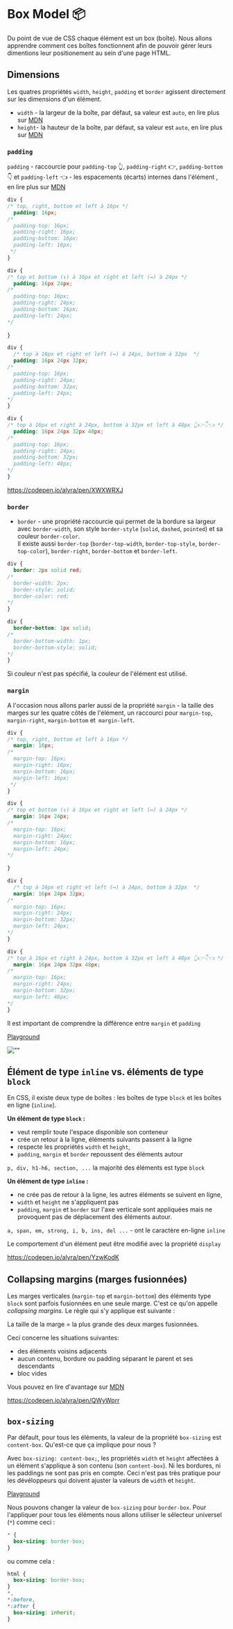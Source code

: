 # Box Model 📦

Du point de vue de CSS chaque élément est un box (boîte). Nous allons apprendre comment ces boîtes fonctionnent afin de pouvoir gérer leurs dimentions leur positionement au sein d'une page HTML.

## Dimensions

Les quatres  propriétés `width`, `height`, `padding` et `border` agissent directement sur les dimensions d'un élément.

- `width` - la largeur de la boîte, par défaut, sa valeur est `auto`, en lire plus sur [MDN](https://developer.mozilla.org/fr/docs/Web/CSS/width)
- `height`- la hauteur de la boîte, par défaut, sa valeur est `auto`, en lire plus sur [MDN](https://developer.mozilla.org/fr/docs/Web/CSS/height)

### `padding`

`padding` - raccourcie pour `padding-top` 👆, `padding-right` 👉, `padding-bottom` 👇 et `padding-left` 👈 - les espacements (écarts) internes dans l'élément , en lire plus sur [MDN](https://developer.mozilla.org/fr/docs/Web/CSS/padding)



```css
div {
/* top, right, bottom et left à 16px */
  padding: 16px;
/*
  padding-top: 16px;
  padding-right: 16px;
  padding-bottom: 16px;
  padding-left: 16px;
 */
}
```

```css
div {
/* top et bottom (↕️) à 16px et right et left (↔️) à 24px */
  padding: 16px 24px;
/*
  padding-top: 16px;
  padding-right: 24px;
  padding-bottom: 16px;
  padding-left: 24px;
*/
  
}
```

```css
div {
  /* top à 16px et right et left (↔️) à 24px, bottom à 32px  */
  padding: 16px 24px 32px;
/*
  padding-top: 16px;
  padding-right: 24px;
  padding-bottom: 32px;
  padding-left: 24px;
*/
}
```

```css
div {
/* top à 16px et right à 24px, bottom à 32px et left à 48px 👆👉👇👈 */
  padding: 16px 24px 32px 48px;
/*
  padding-top: 16px;
  padding-right: 24px;
  padding-bottom: 32px;
  padding-left: 48px;
*/
}
```

https://codepen.io/alyra/pen/XWXWRXJ

### `border`

- `border` - une propriété raccourcie qui permet de la bordure sa largeur avec `border-width`, son style `border-style` (`solid`, `dashed`, `pointed`) et sa couleur `border-color`.  
Il existe aussi `border-top` (`border-top-width`, `border-top-style`, `border-top-color`), `border-right`, `border-bottom` et `border-left`.

```css
div {
  border: 2px solid red;
/*
  border-width: 2px;
  border-style: solid;
  border-color: red;
*/
}
```

```css
div {
  border-bottom: 1px solid;
/*
  border-bottom-width: 1px;
  border-bottom-style: solid;
*/
}
```

Si couleur n'est pas spécifié, la couleur de l'élément est utilisé.

### `margin`

A l'occasion nous allons parler aussi de la propriété `margin` - la taille des marges sur les quatre côtés de l'élément, un raccourci pour `margin-top`, `margin-right`, `margin-bottom` et` margin-left`.

```css
div {
/* top, right, bottom et left à 16px */
  margin: 16px;
/*
  margin-top: 16px;
  margin-right: 16px;
  margin-bottom: 16px;
  margin-left: 16px;
 */
}
```

```css
div {
/* top et bottom (↕️) à 16px et right et left (↔️) à 24px */
  margin: 16px 24px;
/*
  margin-top: 16px;
  margin-right: 24px;
  margin-bottom: 16px;
  margin-left: 24px;
*/
  
}
```

```css
div {
  /* top à 16px et right et left (↔️) à 24px, bottom à 32px  */
  margin: 16px 24px 32px;
/*
  margin-top: 16px;
  margin-right: 24px;
  margin-bottom: 32px;
  margin-left: 24px;
*/
}
```

```css
div {
/* top à 16px et right à 24px, bottom à 32px et left à 48px 👆👉👇👈 */
  margin: 16px 24px 32px 48px;
/*
  margin-top: 16px;
  margin-right: 24px;
  margin-bottom: 32px;
  margin-left: 48px;
*/
}
```

Il est important de comprendre la différence entre `margin` et `padding`

[Playground](https://cdpn.io/alyra/debug/NWRKLWy)

![""](https://wptemplates.pehaa.com/assets/alyra/margin-padding.png)

## Élément de type `inline`  vs. éléments de type `block`

En CSS, il existe deux type de boîtes : les boîtes de type `block` et les boîtes en ligne (`inline`).

**Un élément de type `block`  :**

- veut remplir toute l'espace disponible  son conteneur
- crée un retour à la ligne, éléments suivants passent à la ligne
- respecte les propriétés `width` et `height`, 
- `padding`, `margin` et `border` repoussent des éléments autour

`p, div, h1-h6, section, ...` la majorité des éléments est type `block`

**Un élément de type `inline` :**

- ne crée pas de retour à la ligne, les autres éléments se suivent en ligne,
- `width` et `height` ne s'appliquent pas
- `padding`, `margin` et `border` sur l'axe verticale sont appliquées mais ne provoquent pas de déplacement des éléments autour.

`a, span, em, strong, i, b, ins, del ...` - ont le caractère en-ligne `inline`

Le comportement d'un élément peut être modifié avec la propriété `display`

https://codepen.io/alyra/pen/YzwKodK

## Collapsing margins (marges fusionnées)

Les marges verticales (`margin-top` et `margin-bottom`) des éléments type `block` sont parfois fusionnées en une seule marge.  C'est ce qu'on appelle _collapsing margins._
Le règle qui s'y applique est suivante :

La taille de la marge = la plus grande des deux marges fusionnées. 

Ceci concerne les situations suivantes:

- des éléments voisins adjacents
- aucun contenu, bordure ou padding séparant le parent et ses descendants
- bloc vides

Vous pouvez en lire d'avantage sur [MDN](https://developer.mozilla.org/fr/docs/Web/CSS/Mod%C3%A8le_de_bo%C3%AEte_CSS/Fusion_des_marges)

https://codepen.io/alyra/pen/QWyWprr

## `box-sizing`

Par défault, pour tous les éléments, la valeur de la propriété `box-sizing` est `content-box`. Qu'est-ce que ça implique pour nous ?

Avec `box-sizing: content-box;`, les propriétés `width` et `height` affectées à un élément s'applique à son contenu (son `content-box`). Ni les bordures, ni les paddings ne sont pas pris en compte. Ceci n'est pas très pratique pour les dévéloppeurs qui doivent ajuster la valeurs de  `width` et `height`.

[Playground](https://cdpn.io/alyra/debug/416abba364963b2efce1b467ed776f87)

Nous pouvons changer la valeur de `box-sizing` pour `border-box`. Pour l'appliquer pour tous les éléments nous allons utiliser le sélecteur universel (`*`) comme ceci :

```css
* {
  box-sizing: border-box;
}
```

ou comme cela :

```css
html {
  box-sizing: border-box;
}
*,
*:before,
*:after {
  box-sizing: inherit;
}
```

